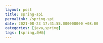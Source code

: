 ```yaml
---
layout: post
title: spring-spi
permalink: /spring-spi
date: 2021-08-23 17:41:55.000000000 +08:00
categories: [java,spring]
tags: [spring,源码]
---
```



